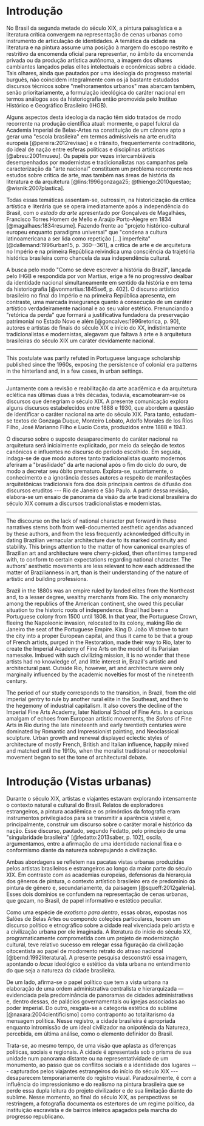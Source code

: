 Introdução
==========

No Brasil da segunda metade do século XIX, a pintura paisagística e a
literatura crítica convergem na representação de cenas urbanas como
instrumento de articulação de identidades. A temática da cidade
na literatura e na pintura assume uma posição à margem do escopo
restrito e restritivo da encomenda oficial para representar, no âmbito
da encomenda privada ou da produção artística autônoma, a imagem dos
olhares cambiantes lançados pelas elites intelectuais e econômicas
sobre a cidade. Tais olhares, ainda que pautados por uma ideologia do
progresso material burguês, não coincidem integralmente com os já
bastante estudados discursos técnicos sobre "melhoramentos urbanos"
mas abarcam também, senão prioritariamente, a formulação ideológica do
caráter nacional em termos análogos aos da historiografia então
promovida pelo Instituo Histórico e Geográfico Brasileiro (IHGB).

Alguns aspectos desta ideologia da nação têm sido tratados de modo
recorrente na produção científica atual: mormente, o papel fulcral da
Academia Imperial de Belas-Artes na constituição de um cânone apto a
gerar uma "escola brasileira" em termos admissíveis na arte erudita
europeia [@pereira:2012revisao] e o trânsito, frequentemente
contraditório, do ideal de nação entre esferas políticas e disciplinas
artísticas [@abreu:2001museu]. Os papéis por vezes intercambiáveis
desempenhados por modernistas e tradicionalistas nas campanhas pela
caracterização da "arte nacional" constituem um problema recorrente
nos estudos sobre crítica de arte, mas também nas áreas de história da
literatura e da arquitetura [@lins:1996gonzaga25;
@thiengo:2010questao; @wisnik:2007plastica].

Todas essas temáticas assentam-se, outrossim, na historicização da
crítica artística e literária que se opera imediatamente após a
independência do Brasil, com o *estado da arte* apresentado por
Gonçalves de Magalhães, Francisco Torres Homem de Mello e Araújo
Porto-Alegre em 1834 [@magalhaes:1834resume]. Fazendo frente ao
"projeto histórico-cultural europeu enquanto paradigma universal" que
"condena a cultura latinoamericana a ser lida como repetição [...]
imperfeita" [@dallemand:1996urban15, p. 360--361], a crítica de arte e
de arquitetura no Império e na primeira República reivindica uma
consciência da trajetória histórica brasileira como chancela da sua
independência cultural.

A busca pelo modo "Como se deve escrever a história do Brazil",
lançada pelo IHGB e respondida por von Martius, erige a fé no
progressivo dealbar da identidade nacional simultaneamente em sentido
da história e em tema da historiografia [@vonmartius:1845se6, p. 402].
O discurso artístico brasileiro no final do Império e na primeira
República apresenta, em contraste, uma marcada insegurança quanto à
consecução de um caráter artístico verdadeiramente nacional e ao seu
valor estético. Prenunciando a "retórica da perda" que formará a
justificativa fundadora da preservação patrimonial no Estado Novo e
além [@goncalves:1996retorica, p. 90], autores e artistas de finais do
século XIX e início do XX, indistintamente tradicionalistas e
modernistas, alegavam que faltava à arte e à arquitetura brasileiras
do século XIX um caráter devidamente nacional.

* * * * * * * * *

This postulate was partly refuted in Portuguese language scholarship
published since the 1960s, exposing the persistence of colonial era
patterns in the hinterland and, in a few cases, in urban settings.

* * * * * * * * *

Juntamente com a revisão e reabilitação da arte acadêmica e da
arquitetura eclética nas últimas duas a três décadas, todavia,
escamotearam-se os discursos que denegriam o século XIX. A presente
comunicação explora alguns discursos estabelecidos entre 1888 e 1930,
que abordem a questão de identificar o caráter nacional na arte do
século XIX. Para tanto, estudam-se textos de Gonzaga Duque, Monteiro
Lobato, Adolfo Morales de los Ríos Filho, José Marianno Filho e Lucio
Costa, produzidos entre 1888 e 1943.

O discurso sobre o suposto desaparecimento do caráter nacional na
arquitetura será inicialmente explicitado, por meio da seleção de
textos canônicos e influentes no discurso do período escolhido.
Em seguida, indaga-se de que modo autores tanto tradicionalistas
quanto modernos aferiram a "brasilidade" da arte nacional após o fim
do ciclo do ouro, de modo a decretar seu óbito prematuro.
Explora-se, sucintamente, o conhecimento e a ignorância desses autores
a respeito de manifestações arquitetônicas tradicionais fora dos dois
principais centros de difusão dos discursos eruditos --- Rio de
Janeiro e São Paulo.
A partir dessa revisão, elabora-se um ensaio de panorama da visão da
arte tradicional brasileira do século XIX comum a discursos
tradicionalistas e modernistas.

* * * * * * * * *

The discourse on the lack of national character put forward in these
narratives stems both from well-documented aesthetic agendas advanced
by these authors, and from the less frequently acknowledged difficulty
in dating Brazilian vernacular architecture due to its marked
continuity and stability. This brings attention to the matter of how
canonical examples of Brazilian art and architecture were
cherry-picked, then oftentimes tampered with, to conform to certain
expectations regarding national character. The authors' aesthetic
movements are less relevant to how each addressed the matter of
Brazilianness in art, than is their understanding of the nature of
artistic and building professions.

Brazil in the 1880s was an empire ruled by landed elites from the
Northeast and, to a lesser degree, wealthy merchants from Rio. The
only monarchy among the republics of the American continent, she owed
this peculiar situation to the historic roots of independence. Brazil
had been a Portuguese colony from 1500 until 1808. In that year, the
Portuguese Crown, fleeing the Napoleonic invasion, relocated to its
colony, making Rio de Janeiro the seat of the Portuguese Empire.
King D. João VI strove to turn the city into a proper European
capital, and thus it came to be that a group of French artists, purged
in the Restoration, made their way to Rio, later to create the
Imperial Academy of Fine Arts on the model of its Parisian namesake.
Imbued with such civilizing mission, it is no wonder that these
artists had no knowledge of, and little interest in, Brazil's artistic
and architectural past. Outside Rio, however, art and architecture
were only marginally influenced by the academic novelties for most of
the nineteenth century.

The period of our study corresponds to the transition, in Brazil, from
the old imperial gentry to rule by another rural elite in the
Southeast, and then to the hegemony of industrial capitalism. It also
covers the decline of the Imperial Fine Arts Academy, later National
School of Fine Arts. In a curious amalgam of echoes from European
artistic movements, the *Salons* of Fine Arts in Rio during the late
nineteenth and early twentieth centuries were dominated by Romantic
and Impressionist painting, and Neoclassical sculpture. Urban growth
and renewal displayed eclectic styles of architecture of mostly
French, British and Italian influence, happily mixed and matched until
the 1910s, when the moralist traditional or neocolonial movement began
to set the tone of architectural debate.

Introdução (Vistas urbanas)
===========================

Durante o século XIX, artistas e viajantes estavam
explorando intensamente o contexto natural e cultural do Brasil.
Relatos de exploradores estrangeiros, a pintura acadêmica e
os primórdios da fotografia eram instrumentos privilegiados
para se transmitir a aparência visível e,
principalmente, construir um discurso sobre
o caráter moral e histórico da nação.
Esse discurso, pautado, segundo Fedatto,
pelo princípio de uma "singularidade brasileira"
[@fedatto:2013saber, p. 102], oscila, argumentamos,
entre a afirmação de uma identidade nacional fixa
e o conformismo diante da natureza sobrepujando a civilização.

Ambas abordagens se refletem nas pacatas vistas urbanas
produzidas pelos artistas brasileiros e estrangeiros ao longo
da maior parte do século XIX.
Em contraste com as academias europeias,
defensoras da hierarquia dos gêneros de pintura,
o contexto artístico brasileiro era de predomínio
da pintura de gênero e, secundariamente,
da paisagem [@squeff:2012galeria].
Esses dois domínios se confundem na representação de cenas urbanas,
que gozam, no Brasil, de papel informativo e estético peculiar.

Como uma espécie de *exotismo para dentro*, essas obras,
expostas nos Salões de Belas Artes ou compondo coleções particulares,
tecem um discurso político e etnográfico sobre
a cidade real vivenciada pelo artista e a civilização urbana por ele imaginada.
A literatura do início do século XX, programaticamente comprometida com
um projeto de modernização cultural, teve relativo sucesso em
relegar essa figuração da civilização oitocentista ao papel de
modorrento retrato do atraso nacional [@bernd:1992literatura].
A presente pesquisa desconstrói essa imagem,
apontando o *locus* ideológico e estético da vista urbana
no entendimento do que seja a natureza da cidade brasileira.

De um lado, afirma-se o papel político que tem a vista urbana
na elaboração de uma ordem administrativa centralista
e hierarquizada — evidenciada pela predominância de panoramas
de cidades administrativas e, dentro dessas,
de palácios governamentais ou igrejas associadas ao poder imperial.
Do outro, resgata-se a categoria estética do sublime
[@naxara:2004cientificismo]
como contraponto ao totalitarismo da mensagem política.
Nesse registro, a cidade brasileira é apropriada enquanto
intromissão de um ideal civilizador na onipotência da Natureza,
percebida, em última análise, como o elemento definidor do Brasil.

Trata-se, ao mesmo tempo, de uma visão que aplasta as diferenças
políticas, sociais e regionais.
A cidade é apresentada sob o prisma de sua unidade num panorama distante
ou na representatividade de um monumento, ao passo que
os conflitos sociais e a identidade dos lugares
--- capturados pelos viajantes estrangeiros do início do século XIX ---
desaparecem temporariamente do registro visual.
Paradoxalmente, é com a influência do impressionismo e do realismo
na pintura brasileira que se perde essa dupla leitura
do projeto civilizador e de sua limitação diante do sublime.
Nesse momento, ao final do século XIX, as perspectivas se restringem,
a fotografia documenta os estertores de um regime político,
da instituição escravista e de bairros inteiros apagados pela
marcha do progresso republicano.

